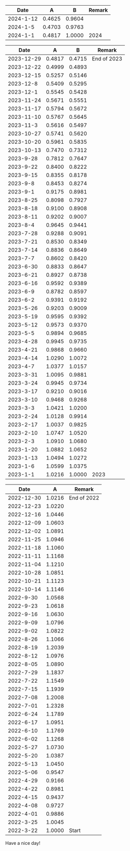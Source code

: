 | Date | A | B | Remark | 
|------|-----|-----|-----|
| 2024-1-12 | 0.4625 | 0.9604 |          | 
| 2024-1-5 | 0.4703 | 0.9763 |          | 
| 2024-1-1 | 0.4817 | 1.0000 | 2024     | 





| Date | A | B | Remark | 
|------|-----|-----|-----|
| 2023-12-29 | 0.4817 | 0.4715 |End of 2023| 
| 2023-12-22 | 0.4999 | 0.4893 |          | 
| 2023-12-15 | 0.5257 | 0.5146 |          | 
| 2023-12-8 | 0.5409 | 0.5295 |          | 
| 2023-12-1 | 0.5545 | 0.5428 |          | 
| 2023-11-24 | 0.5671 | 0.5551 |          | 
| 2023-11-17 | 0.5794 | 0.5672 |          | 
| 2023-11-10 | 0.5767 | 0.5645 |          | 
| 2023-11-3 | 0.5616 | 0.5497 |          | 
| 2023-10-27 | 0.5741 | 0.5620 |          | 
| 2023-10-20 | 0.5961 | 0.5835 |          | 
| 2023-10-13 | 0.7470 | 0.7312 |          | 
| 2023-9-28 | 0.7812 | 0.7647 |          | 
| 2023-9-22 | 0.8400 | 0.8222 |          | 
| 2023-9-15 | 0.8355 | 0.8178 |          | 
| 2023-9-8 | 0.8453 | 0.8274 |          | 
| 2023-9-1 | 0.9175 | 0.8981 |          | 
| 2023-8-25 | 0.8098 | 0.7927 |          | 
| 2023-8-18 | 0.9100 | 0.8908 |          | 
| 2023-8-11 | 0.9202 | 0.9007 |          | 
| 2023-8-4 | 0.9645 | 0.9441 |          | 
| 2023-7-28 | 0.9288 | 0.9091 |          | 
| 2023-7-21 | 0.8530 | 0.8349 |          | 
| 2023-7-14 | 0.8836 | 0.8649 |          | 
| 2023-7-7 | 0.8602 | 0.8420 |          | 
| 2023-6-30 | 0.8833 | 0.8647 |          | 
| 2023-6-21 | 0.8927 | 0.8738 |          | 
| 2023-6-16 | 0.9592 | 0.9389 |          | 
| 2023-6-9 | 0.8782 | 0.8597 |          | 
| 2023-6-2 | 0.9391 | 0.9192 |          | 
| 2023-5-26 | 0.9203 | 0.9009 |          | 
| 2023-5-19 | 0.9595 | 0.9392 |          | 
| 2023-5-12 | 0.9573 | 0.9370 |          | 
| 2023-5-5 | 0.9894 | 0.9685 |          | 
| 2023-4-28 | 0.9945 | 0.9735 |          | 
| 2023-4-21 | 0.9868 | 0.9660 |          | 
| 2023-4-14 | 1.0290 | 1.0072 |          | 
| 2023-4-7 | 1.0377 | 1.0157 |          | 
| 2023-3-31 | 1.0095 | 0.9881 |          | 
| 2023-3-24 | 0.9945 | 0.9734 |          | 
| 2023-3-17 | 0.9210 | 0.9016 |          | 
| 2023-3-10 | 0.9468 | 0.9268 |          | 
| 2023-3-3 | 1.0421 | 1.0200 |          | 
| 2023-2-24 | 1.0128 | 0.9914 |          | 
| 2023-2-17 | 1.0037 | 0.9825 |          | 
| 2023-2-10 | 1.0747 | 1.0520 |          | 
| 2023-2-3 | 1.0910 | 1.0680 |          | 
| 2023-1-20 | 1.0882 | 1.0652 |          | 
| 2023-1-13 | 1.0494 | 1.0272 |          | 
| 2023-1-6 | 1.0599 | 1.0375 |          | 
| 2023-1-1 | 1.0216 | 1.0000 | 2023     | 






| Date | A | Remark | 
|------|-----|-----|
| 2022-12-30 | 1.0216 |End of 2022| 
| 2022-12-23 | 1.0220 |           | 
| 2022-12-16 | 1.0446 |           | 
| 2022-12-09 | 1.0603 |           | 
| 2022-12-02 | 1.0891 |           | 
| 2022-11-25 | 1.0946 |           | 
| 2022-11-18 | 1.1060 |           | 
| 2022-11-11 | 1.1168 |           | 
| 2022-11-04 | 1.1210 |           | 
| 2022-10-28 | 1.0851 |           | 
| 2022-10-21 | 1.1123 |           | 
| 2022-10-14 | 1.1146 |           | 
| 2022-9-30 | 1.0568 |           | 
| 2022-9-23 | 1.0618 |           | 
| 2022-9-16 | 1.0630 |           | 
| 2022-9-09 | 1.0796 |           | 
| 2022-9-02 | 1.0822 |           | 
| 2022-8-26 | 1.1066 |           | 
| 2022-8-19 | 1.2039 |           | 
| 2022-8-12 | 1.0976 |           | 
| 2022-8-05 | 1.0890 |           | 
| 2022-7-29 | 1.1837 |           | 
| 2022-7-22 | 1.1549 |           | 
| 2022-7-15 | 1.1939 |           | 
| 2022-7-08 | 1.2008 |           | 
| 2022-7-01 | 1.2328 |           | 
| 2022-6-24 | 1.1789 |           | 
| 2022-6-17 | 1.0951 |           | 
| 2022-6-10 | 1.1769 |           | 
| 2022-6-02 | 1.1268 |           | 
| 2022-5-27 | 1.0730 |           | 
| 2022-5-20 | 1.0387 |           | 
| 2022-5-13 | 1.0450 |           | 
| 2022-5-06 | 0.9547 |           | 
| 2022-4-29 | 0.9166 |           | 
| 2022-4-22 | 0.8981 |           | 
| 2022-4-15 | 0.9437 |           | 
| 2022-4-08 | 0.9727 |           | 
| 2022-4-01 | 0.9886 |           | 
| 2022-3-25 | 1.0045 |           | 
| 2022-3-22 | 1.0000 | Start     | 


Have a nice day!


